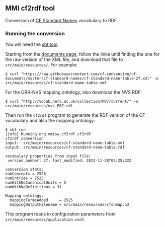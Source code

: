 ## MMI cf2rdf tool ##

Conversion of [CF Standard Names](http://cfconventions.org/documents.html) vocabulary to RDF.


### Running the conversion ###

You will need the [sbt tool](http://www.scala-sbt.org/download.html).

Starting from the [documents page](http://cfconventions.org/documents.html), follow the links
until finding the one for the raw version of the XML file, and download that file
to `src/main/resources/`. For example:
```shell
$ curl "https://raw.githubusercontent.com/cf-convention/cf-documents/master/cf-standard-names/cf-standard-name-table-27.xml" -o src/main/resources/cf-standard-name-table.xml
```

For the ORR-NVS mapping ontology, also download the NVS RDF:
```shell
$ curl "http://vocab.nerc.ac.uk/collection/P07/current/" -o src/main/resources/nvs_P07.rdf
```

Then run the `cf2rdf` program to generate the RDF version of the CF vocabulary and also the
mapping ontology:

```shell
$ sbt run
[info] Running org.mmisw.cf2rdf.cf2rdf
cf2rdf conversion
input:  src/main/resources/cf-standard-name-table.xml
output: src/main/resources/cf-standard-name-table.rdf

vocabulary properties from input file:
 version_number: 27; last_modified: 2013-11-28T05:25:32Z

conversion stats:
numConcepts = 2526
numEntries = 2525
numWithNoCanonicalUnits = 5
numWithNoDefinitions = 31

Mapping ontology:
  mappingTermsAdded     = 2525
  mappingOutputFilename = src/main/resources/cfonmap.n3
```

This program reads in configuration parameters from `src/main/resources/application.conf`.